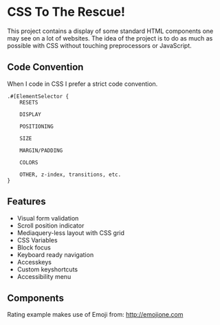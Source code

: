 # CSS To The Rescue!

This project contains a display of some standard HTML components one may see on a lot of websites.
The idea of the project is to do as much as possible with CSS without touching preprocessors or JavaScript.

## Code Convention

When I code in CSS I prefer a strict code convention.

```
.#[ElementSelector {
    RESETS

    DISPLAY

    POSITIONING

    SIZE

    MARGIN/PADDING

    COLORS

    OTHER, z-index, transitions, etc.
}
```

## Features

- Visual form validation
- Scroll position indicator
- Mediaquery-less layout with CSS grid
- CSS Variables
- Block focus
- Keyboard ready navigation
- Accesskeys
- Custom keyshortcuts
- Accessibility menu

## Components

Rating example makes use of Emoji from: http://emojione.com

